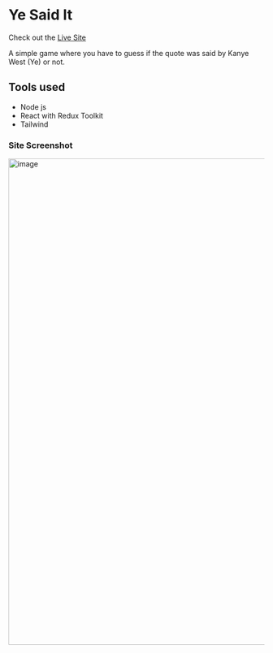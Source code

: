 # Ye Said It

Check out the [Live Site](https://did-ye-say-it.onrender.com/)

A simple game where you have to guess if the quote was said by Kanye West (Ye) or not.

## Tools used

- Node js
- React with Redux Toolkit
- Tailwind

### Site Screenshot

<img width="958" alt="image" src="https://private-user-images.githubusercontent.com/100353887/293841656-d0efc1e8-7ec0-4110-99bf-c23a6cd19bc0.png?jwt=eyJhbGciOiJIUzI1NiIsInR5cCI6IkpXVCJ9.eyJpc3MiOiJnaXRodWIuY29tIiwiYXVkIjoicmF3LmdpdGh1YnVzZXJjb250ZW50LmNvbSIsImtleSI6ImtleTUiLCJleHAiOjE3MDQyNjEyNzAsIm5iZiI6MTcwNDI2MDk3MCwicGF0aCI6Ii8xMDAzNTM4ODcvMjkzODQxNjU2LWQwZWZjMWU4LTdlYzAtNDExMC05OWJmLWMyM2E2Y2QxOWJjMC5wbmc_WC1BbXotQWxnb3JpdGhtPUFXUzQtSE1BQy1TSEEyNTYmWC1BbXotQ3JlZGVudGlhbD1BS0lBVkNPRFlMU0E1M1BRSzRaQSUyRjIwMjQwMTAzJTJGdXMtZWFzdC0xJTJGczMlMkZhd3M0X3JlcXVlc3QmWC1BbXotRGF0ZT0yMDI0MDEwM1QwNTQ5MzBaJlgtQW16LUV4cGlyZXM9MzAwJlgtQW16LVNpZ25hdHVyZT0wYzQ4MjY1MTdjMTZkY2JlYjNhZTY2MGE3OTBiMTg2YTg3OWVjZmUxNWEzMDMyMWVjNWZmYzFjMDBmNzU4ZGJjJlgtQW16LVNpZ25lZEhlYWRlcnM9aG9zdCZhY3Rvcl9pZD0wJmtleV9pZD0wJnJlcG9faWQ9MCJ9.DxzhQeIDz6aJS0tHp03YnclBQCP7EJeNi7tg1y17Gm8">
